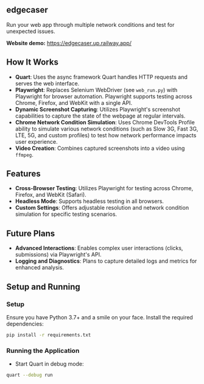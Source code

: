 ## edgecaser
Run your web app through multiple network conditions and test for unexpected issues.

__Website demo:__ https://edgecaser.up.railway.app/

## How It Works
- **Quart**: Uses the async framework Quart handles HTTP requests and serves the web interface.
- **Playwright**: Replaces Selenium WebDriver (see `web_run.py`) with Playwright for browser automation. Playwright supports testing across Chrome, Firefox, and WebKit with a single API.
- **Dynamic Screenshot Capturing**: Utilizes Playwright's screenshot capabilities to capture the state of the webpage at regular intervals.
- **Chrome Network Condition Simulation**: Uses Chrome DevTools Profile ability to simulate various network conditions (such as Slow 3G, Fast 3G, LTE, 5G, and custom profiles) to test how network performance impacts user experience.
- **Video Creation**: Combines captured screenshots into a video using `ffmpeg`.

## Features
- **Cross-Browser Testing**: Utilizes Playwright for testing across Chrome, Firefox, and WebKit (Safari).
- **Headless Mode**: Supports headless testing in all browsers.
- **Custom Settings**: Offers adjustable resolution and network condition simulation for specific testing scenarios.

## Future Plans
- **Advanced Interactions**: Enables complex user interactions (clicks, submissions) via Playwright's API.
- **Logging and Diagnostics**: Plans to capture detailed logs and metrics for enhanced analysis.

## Setup and Running

### Setup
Ensure you have Python 3.7+ and a smile on your face. Install the required dependencies:

```bash
pip install -r requirements.txt
```

### Running the Application
- Start Quart in debug mode:
```bash
quart --debug run
```